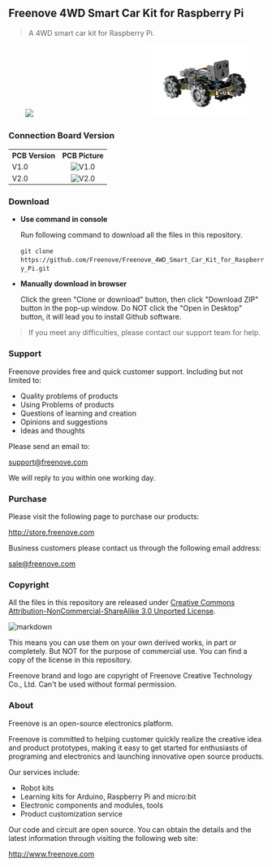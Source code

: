 ## Freenove 4WD Smart Car Kit for Raspberry Pi


> A 4WD smart car kit for Raspberry Pi.

<div style="text-align: center;">
  <img src='Picture/icon.png' width='45%' style='display:inline-block; margin-right:5px;'/>
  <img src='Picture/icon1.png' width='40%' style='display:inline-block;'/>
</div>

### Connection Board Version
<table>
  <tr>
    <th>PCB Version</th>
    <th>PCB Picture</th>
  </tr>
  <tr>
    <td>V1.0</td>
    <td align="center">
      <img src='Picture/PCB_V1.0.png' width='30%' alt='V1.0'/>
    </td>
  </tr>
  <tr>
    <td>V2.0</td>
    <td align="center">
      <img src='Picture/PCB_V2.0.png' width='30%' alt='V2.0'/>
    </td>
  </tr>
</table>


### Download

* **Use command in console**

	Run following command to download all the files in this repository.

	`git clone https://github.com/Freenove/Freenove_4WD_Smart_Car_Kit_for_Raspberry_Pi.git`

* **Manually download in browser**

	Click the green "Clone or download" button, then click "Download ZIP" button in the pop-up window.
	Do NOT click the "Open in Desktop" button, it will lead you to install Github software.

> If you meet any difficulties, please contact our support team for help.

### Support

Freenove provides free and quick customer support. Including but not limited to:

* Quality problems of products
* Using Problems of products
* Questions of learning and creation
* Opinions and suggestions
* Ideas and thoughts

Please send an email to:

[support@freenove.com](mailto:support@freenove.com)

We will reply to you within one working day.

### Purchase

Please visit the following page to purchase our products:

http://store.freenove.com

Business customers please contact us through the following email address:

[sale@freenove.com](mailto:sale@freenove.com)

### Copyright

All the files in this repository are released under [Creative Commons Attribution-NonCommercial-ShareAlike 3.0 Unported License](http://creativecommons.org/licenses/by-nc-sa/3.0/).

![markdown](https://i.creativecommons.org/l/by-nc-sa/3.0/88x31.png)

This means you can use them on your own derived works, in part or completely. But NOT for the purpose of commercial use.
You can find a copy of the license in this repository.

Freenove brand and logo are copyright of Freenove Creative Technology Co., Ltd. Can't be used without formal permission.


### About

Freenove is an open-source electronics platform.

Freenove is committed to helping customer quickly realize the creative idea and product prototypes, making it easy to get started for enthusiasts of programing and electronics and launching innovative open source products.

Our services include:

* Robot kits
* Learning kits for Arduino, Raspberry Pi and micro:bit
* Electronic components and modules, tools
* Product customization service

Our code and circuit are open source. You can obtain the details and the latest information through visiting the following web site:

http://www.freenove.com